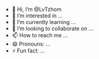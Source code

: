 - 👋 Hi, I’m @LvTzhom
- 👀 I’m interested in ...
- 🌱 I’m currently learning ...
- 💞️ I’m looking to collaborate on ...
- 📫 How to reach me ...
- 😄 Pronouns: ...
- ⚡ Fun fact: ...

<!---
LvTzhom/LvTzhom is a ✨ special ✨ repository because its `README.md` (this file) appears on your GitHub profile.
You can click the Preview link to take a look at your changes.
--->
